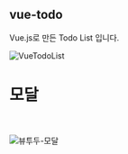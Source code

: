 ## vue-todo
Vue.js로 만든 Todo List 입니다.

![VueTodoList](https://user-images.githubusercontent.com/68048248/126028858-6f64f7ac-ab02-496e-8804-8caf83c51344.gif)

# 모달 <br/><br/>
![뷰투두-모달](https://user-images.githubusercontent.com/68048248/126062473-1acb2de4-21fb-4069-8452-2801f70dc86e.gif)
